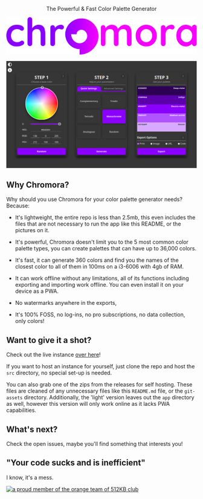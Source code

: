 <p align="center">
    The Powerful & Fast Color Palette Generator
</p>
<p align="center">
    <img src="./git-assets/logo.png">
</p>

![](git-assets/Screenshot.png)

## Why Chromora?

Why should you use Chromora for your color palette generator needs? Because:

* It's lightweight, the entire repo is less than 2.5mb, this even includes the files that are not necessary to run the app like this README, or the pictures on it.

* It's powerful, Chromora doesn't limit you to the 5 most common color palette types, you can create palettes that can have up to 36,000 colors.

* It's fast, it can generate 360 colors and find you the names of the closest color to all of them in 100ms on a i3-6006 with 4gb of RAM.

* It can work offline without any limitations, all of its functions including exporting and importing work offline. You can even install it on your device as a PWA.

* No watermarks anywhere in the exports, 

* It's 100% FOSS, no log-ins, no pro subscriptions, no data collection, only colors!

## Want to give it a shot?

Check out the live instance [over here](https://chromora.com)!

If you want to host an instance for yourself, just clone the repo and host the `src` directory, no special set-up is needed. 

You can also grab one of the zips from the releases for self hosting. These files are cleaned of any unnecessary files like this `README.md` file, or the `git-assets` directory. Additionally, the 'light' version leaves out the `app` directory as well, however this version will only work online as it lacks PWA capabilities.

## What's next?

Check the open issues, maybe you'll find something that interests you!

## "Your code sucks and is inefficient"

I know, it's a mess.

<a href="https://512kb.club"><img src="https://512kb.club/assets/images/orange-team.gif" alt="a proud member of the orange team of 512KB club" /></a>
